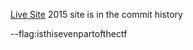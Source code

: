 [Live Site](http://mitbitcoinexpo.org)
2015 site is in the commit history

--flag:isthisevenpartofthectf
